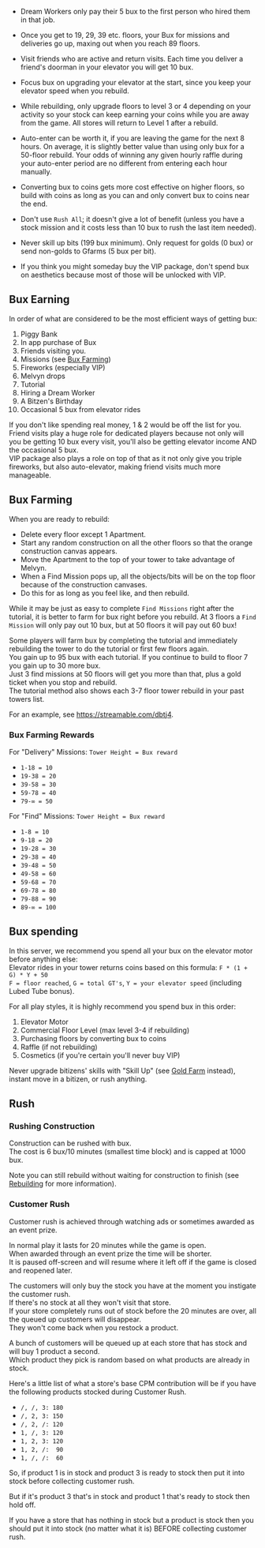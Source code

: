 * Dream Workers only pay their 5 bux to the first person who hired them in that job.
* Once you get to 19, 29, 39 etc. floors, your Bux for missions and deliveries go up, maxing out when you reach 89 floors.
* Visit friends who are active and return visits.
Each time you deliver a friend's doorman in your elevator you will get 10 bux.

* Focus bux on upgrading your elevator at the start, since you keep your elevator speed when you rebuild.
* While rebuilding, only upgrade floors to level 3 or 4 depending on your activity so your stock can keep earning your coins while you are away from the game.
All stores will return to Level 1 after a rebuild.
* Auto-enter can be worth it, if you are leaving the game for the next 8 hours.
On average, it is slightly better value than using only bux for a 50-floor rebuild.
Your odds of winning any given hourly raffle during your auto-enter period are no different from entering each hour manually.
* Converting bux to coins gets more cost effective on higher floors, so build with coins as long as you can and only convert bux to coins near the end.
* Don't use `Rush All`; it doesn't give a lot of benefit (unless you have a stock mission and it costs less than 10 bux to rush the last item needed).
* Never skill up bits (199 bux minimum).
Only request for golds (0 bux) or send non-golds to Gfarms (5 bux per bit).
* If you think you might someday buy the VIP package, don't spend bux on aesthetics because most of those will be unlocked with VIP.

## Bux Earning

In order of what are considered to be the most efficient ways of getting bux:

1. Piggy Bank
2. In app purchase of Bux
3. Friends visiting you.
4. Missions (see [Bux Farming](TODO/bux#bux-farming))
5. Fireworks (especially VIP)
6. Melvyn drops
7. Tutorial
8. Hiring a Dream Worker
9. A Bitzen's Birthday
10. Occasional 5 bux from elevator rides

If you don't like spending real money, 1 & 2 would be off the list for you.  
Friend visits play a huge role for dedicated players because not only will you be getting 10 bux every visit, you'll also be getting elevator income AND the occasional 5 bux.  
VIP package also plays a role on top of that as it not only give you triple fireworks, but also auto-elevator, making friend visits much more manageable.

## Bux Farming

When you are ready to rebuild:

* Delete every floor except 1 Apartment.
* Start any random construction on all the other floors so that the orange construction canvas appears.
* Move the Apartment to the top of your tower to take advantage of Melvyn.
* When a Find Mission pops up, all the objects/bits will be on the top floor because of the construction canvases.
* Do this for as long as you feel like, and then rebuild.

While it may be just as easy to complete `Find Missions` right after the tutorial, it is better to farm for bux right before you rebuild.
At 3 floors a `Find Mission` will only pay out 10 bux, but at 50 floors it will pay out 60 bux!

Some players will farm bux by completing the tutorial and immediately rebuilding the tower to do the tutorial or first few floors again.  
You gain up to 95 bux with each tutorial.
If you continue to build to floor 7 you gain up to 30 more bux.  
Just 3 find missions at 50 floors will get you more than that, plus a gold ticket when you stop and rebuild.  
The tutorial method also shows each 3-7 floor tower rebuild in your past towers list.

For an example, see <https://streamable.com/dbtj4>.

### Bux Farming Rewards

For "Delivery" Missions: `Tower Height = Bux reward`

* `1-18 = 10`
* `19-38 = 20`
* `39-58 = 30`
* `59-78 = 40`
* `79-∞ = 50`

For "Find" Missions: `Tower Height = Bux reward`

* `1-8 = 10`
* `9-18 = 20`
* `19-28 = 30`
* `29-38 = 40`
* `39-48 = 50`
* `49-58 = 60`
* `59-68 = 70`
* `69-78 = 80`
* `79-88 = 90`
* `89-∞ = 100`

## Bux spending

In this server, we recommend you spend all your bux on the elevator motor before anything else:  
Elevator rides in your tower returns coins based on this formula: `F * (1 + G) * Y + 50`  
`F = floor reached`, `G = total GT's`, `Y = your elevator speed` (including Lubed Tube bonus).

For all play styles, it is highly recommend you spend bux in this order:

1. Elevator Motor
2. Commercial Floor Level (max level 3-4 if rebuilding)
3. Purchasing floors by converting bux to coins
4. Raffle (if not rebuilding)
5. Cosmetics (if you're certain you'll never buy VIP)

Never upgrade bitizens' skills with "Skill Up" (see [Gold Farm](TODO/online#gold-farm) instead), instant move in a bitizen, or rush anything.

## Rush

### Rushing Construction

Construction can be rushed with bux.  
The cost is 6 bux/10 minutes (smallest time block) and is capped at 1000 bux.

Note you can still rebuild without waiting for construction to finish (see [Rebuilding](TODO/gold-tickets#rebuilding) for more information).

### Customer Rush

Customer rush is achieved through watching ads or sometimes awarded as an event prize.

In normal play it lasts for 20 minutes while the game is open.  
When awarded through an event prize the time will be shorter.  
It is paused off-screen and will resume where it left off if the game is closed and reopened later.

The customers will only buy the stock you have at the moment you instigate the customer rush.  
If there's no stock at all they won't visit that store.  
If your store completely runs out of stock before the 20 minutes are over, all the queued up customers will disappear.  
They won't come back when you restock a product.

A bunch of customers will be queued up at each store that has stock and will buy 1 product a second.  
Which product they pick is random based on what products are already in stock.

Here's a little list of what a store's base CPM contribution will be if you have the following products stocked during Customer Rush.

* `/, /, 3: 180`
* `/, 2, 3: 150`
* `/, 2, /: 120`
* `1, /, 3: 120`
* `1, 2, 3: 120`
* `1, 2, /:  90`
* `1, /, /:  60`

So, if product 1 is in stock and product 3 is ready to stock then put it into stock before collecting customer rush.

But if it's product 3 that's in stock and product 1 that's ready to stock then hold off.

If you have a store that has nothing in stock but a product is stock then you should put it into stock (no matter what it is) BEFORE collecting customer rush.
